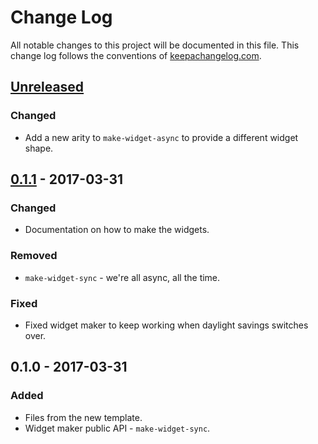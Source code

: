 # Change Log
All notable changes to this project will be documented in this file. This change log follows the conventions of [keepachangelog.com](http://keepachangelog.com/).

## [Unreleased]
### Changed
- Add a new arity to `make-widget-async` to provide a different widget shape.

## [0.1.1] - 2017-03-31
### Changed
- Documentation on how to make the widgets.

### Removed
- `make-widget-sync` - we're all async, all the time.

### Fixed
- Fixed widget maker to keep working when daylight savings switches over.

## 0.1.0 - 2017-03-31
### Added
- Files from the new template.
- Widget maker public API - `make-widget-sync`.

[Unreleased]: https://github.com/your-name/web-search/compare/0.1.1...HEAD
[0.1.1]: https://github.com/your-name/web-search/compare/0.1.0...0.1.1
